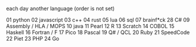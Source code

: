 each day another language (order is not set)

01 python
02 javascript
03 c++
04 rust
05 lua
06 sql
07 brainf*ck
28 C#
09 Assembly / HLA / MOPS
10 java
11 Pearl
12 R
13 Scratch
14 COBOL
15 Haskell
16 Fortran / F
17 Pico
18 Pascal
19 Q# / QCL
20 Ruby
21 SpeedCode
22 Piet
23 PHP
24 Go
